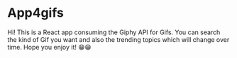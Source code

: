 # App4gifs
Hi! This is a React app consuming the Giphy API for Gifs. You can search the kind of Gif you want and also the trending topics which will change over time. Hope you enjoy it! 😁😁
